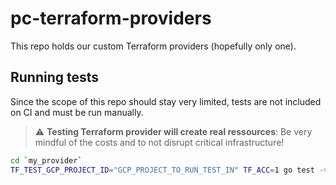 # pc-terraform-providers

This repo holds our custom Terraform providers (hopefully only one).

## Running tests

Since the scope of this repo should stay very limited, tests are not included on CI and must be run manually.

> :warning: **Testing Terraform provider will create real ressources**: Be very mindful of the costs and to not disrupt critical infrastructure!

```bash
cd `my_provider`
TF_TEST_GCP_PROJECT_ID="GCP_PROJECT_TO_RUN_TEST_IN" TF_ACC=1 go test -v ./...
```
